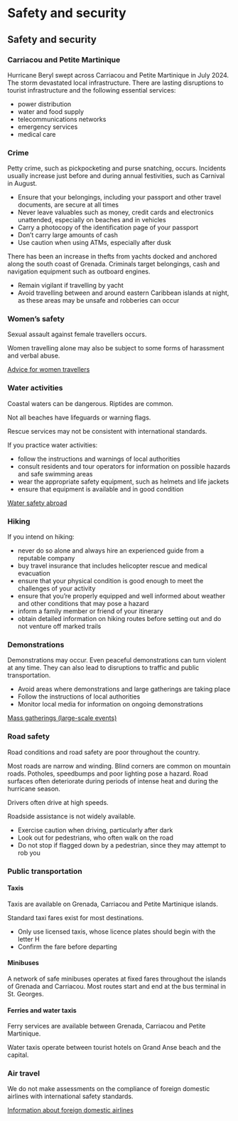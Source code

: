 # Safety and security

## Safety and security

### Carriacou and Petite Martinique

Hurricane Beryl swept across Carriacou and Petite Martinique in July 2024. The storm devastated local infrastructure. There are lasting disruptions to tourist infrastructure and the following essential services:

* power distribution
* water and food supply
* telecommunications networks
* emergency services
* medical care

### Crime

Petty crime, such as pickpocketing and purse snatching, occurs. Incidents usually increase just before and during annual festivities, such as Carnival in August.

* Ensure that your belongings, including your passport and other travel documents, are secure at all times
* Never leave valuables such as money, credit cards and electronics unattended, especially on beaches and in vehicles
* Carry a photocopy of the identification page of your passport
* Don’t carry large amounts of cash
* Use caution when using ATMs, especially after dusk

There has been an increase in thefts from yachts docked and anchored along the south coast of Grenada. Criminals target belongings, cash and navigation equipment such as outboard engines.

* Remain vigilant if travelling by yacht
* Avoid travelling between and around eastern Caribbean islands at night, as these areas may be unsafe and robberies can occur

### Women’s safety

Sexual assault against female travellers occurs.

Women travelling alone may also be subject to some forms of harassment and verbal abuse.

[Advice for women travellers](https://travel.gc.ca/travelling/health-safety/advice-for-women-travellers "Advice for women travellers")

### Water activities

Coastal waters can be dangerous. Riptides are common.

Not all beaches have lifeguards or warning flags.

Rescue services may not be consistent with international standards.

If you practice water activities:

* follow the instructions and warnings of local authorities
* consult residents and tour operators for information on possible hazards and safe swimming areas
* wear the appropriate safety equipment, such as helmets and life jackets
* ensure that equipment is available and in good condition

[Water safety abroad](https://travel.gc.ca/travelling/health-safety/water-safety)

### Hiking

If you intend on hiking:

* never do so alone and always hire an experienced guide from a reputable company
* buy travel insurance that includes helicopter rescue and medical evacuation
* ensure that your physical condition is good enough to meet the challenges of your activity
* ensure that you’re properly equipped and well informed about weather and other conditions that may pose a hazard
* inform a family member or friend of your itinerary
* obtain detailed information on hiking routes before setting out and do not venture off marked trails

### Demonstrations

Demonstrations may occur. Even peaceful demonstrations can turn violent at any time. They can also lead to disruptions to traffic and public transportation.

* Avoid areas where demonstrations and large gatherings are taking place
* Follow the instructions of local authorities
* Monitor local media for information on ongoing demonstrations

[Mass gatherings (large-scale events)](https://travel.gc.ca/travelling/health-safety/mass-gatherings)

### Road safety

Road conditions and road safety are poor throughout the country.

Most roads are narrow and winding. Blind corners are common on mountain roads. Potholes, speedbumps and poor lighting pose a hazard. Road surfaces often deteriorate during periods of intense heat and during the hurricane season.

Drivers often drive at high speeds.

Roadside assistance is not widely available.

* Exercise caution when driving, particularly after dark
* Look out for pedestrians, who often walk on the road
* Do not stop if flagged down by a pedestrian, since they may attempt to rob you

### Public transportation

#### Taxis

Taxis are available on Grenada, Carriacou and Petite Martinique islands.

Standard taxi fares exist for most destinations.

* Only use licensed taxis, whose licence plates should begin with the letter H
* Confirm the fare before departing

#### Minibuses

A network of safe minibuses operates at fixed fares throughout the islands of Grenada and Carriacou. Most routes start and end at the bus terminal in St. Georges.

#### Ferries and water taxis

Ferry services are available between Grenada, Carriacou and Petite Martinique.

Water taxis operate between tourist hotels on Grand Anse beach and the capital.

### Air travel

We do not make assessments on the compliance of foreign domestic airlines with international safety standards.

[Information about foreign domestic airlines](https://travel.gc.ca/air/in-flight-safety#other)